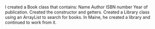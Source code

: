 I created a Book class that contains: Name
Author
ISBN number
Year of publication. Created the constructor and getters. Created a Library class using an ArrayList to search for books. In Maine, he created a library and continued to work from it.